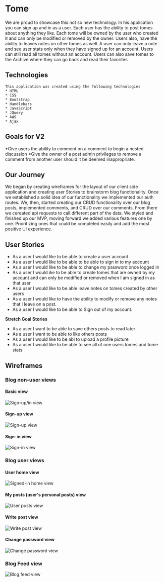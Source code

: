 
# Tome
  We are proud to showcase this not so new technology.
  In his application you can sign up and in as a user.
  Each user has the ability to post tomes about anything they
  like. Each tome will be owned by the user who created it and can only be
  modified or removed by the owner. Users also, have the ability to
  leaves notes on other tomes as well. A user can only leave a note and see user stats
  only when they have signed up for an account. Users can still read all tomes without an account.
  Users can also save tomes to the Archive where they can go back and read their favorites

  ## Technologies
    This application was created using the following technologies
    * HTML
    * CSS
    * Bootstrap
    * Handlebars
    * JavaScript
    * JQuery
    * AWS
    * Ajax

  ## Goals for V2
  *Give users the ability to comment on a comment to begin a nested discussion
  *Give the owner of a post admin privileges to remove a comment from another
  user should it be deemed inappropriate.

  ## Our Journey
  We began by creating wireframes for the layout of our client side
  application and creating user Stories to brainstorm blog functionality. Once
  we established a solid idea of our functionality we implemented our auth routes.
  We, then, started creating our CRUD functionality over our blog posts,
  implemented comments, and CRUD over our comments. From there we cereated api requests to call different part of the data.
  We styled and finished up our MVP, moving forward we added various features one by one.
  Proiritizing ones that could be completed easily and add the most positive UI experience.

  ## User Stories
  * As a user I would like to be able to create a user account
  * As a user I would like to be able to be able to sign in to my account
  * As a user I would like to be able to change my password once logged in
  * As a user I would ike to be able to create tomes that are owned by my
  account and can only be modified or removed when I am signed in as that user
  * As a user I would like to be able leave notes on tomes created by other
  users
  * As a user I would like to have the ability to modify or remove any notes
  that I leave on a post.
  * As a user I would like to be able to Sign out of my account.

  **Stretch Goal Stories**
  * As a user I want to be able to save others posts to read later
  * As a user I want to be able to like others posts
  * As a user I would like to be abl to upload a profile picture
  * As a user I would like to be able to see all of one users tomes and tome stats

  ## Wireframes

  ### Blog non-user views

  #### Basic view
  ![Sign-up/in view](./images/BLOG_SIGN_UP_IN_VIEW.png)

  #### Sign-up view
  ![Sign-up view](./images/BLOG_SIGN_UP_VIEW.png)

  #### Sign-in view
  ![Sign-in view](./images/BLOG_SIGN_IN_VIEW.png)

  ### Blog user views

  #### User home view
  ![Signed-in home view](./images/BLOG_SIGNED_IN_USER_VIEW.png)

  #### My posts (user's personal posts) view
  ![User posts view](./images/BLOG_MY_POSTS_VIEW.png)

  #### Write post view
  ![Write post view](./images/BLOG_WRITE_POSTS_VIEW.png)

  #### Change password view
  ![Change password view](./images/BLOG_CHANGE_PASSWORD_VIEW.png)

  ### Blog Feed view
  ![Blog feed view](./images/BLOG_FEED_VIEW.png)
